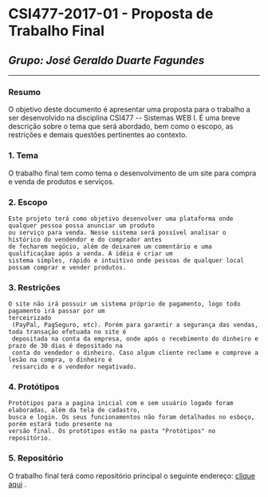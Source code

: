 # **CSI477-2017-01 - Proposta de Trabalho Final**
## *Grupo: José Geraldo Duarte Fagundes*

--------------

<!-- Descrever um resumo sobre o trabalho. -->

### Resumo
O objetivo deste documento é apresentar uma proposta para o trabalho a ser desenvolvido na disciplina CSI477 -- Sistemas WEB I. É uma breve descrição sobre o tema que será abordado, bem como o escopo, as restrições e demais questões pertinentes ao contexto.

<!-- Apresentar o tema. -->
### 1. Tema
O trabalho final tem como tema o desenvolvimento de um site para compra e venda de produtos e serviços.

<!-- Descrever e limitar o escopo da aplicação. -->
### 2. Escopo
	Este projeto terá como objetivo desenvolver uma plataforma onde qualquer pessoa possa anunciar um produto
	ou serviço para venda. Nesse sistema será possível analisar o histórico do vendendor e do comprador antes
	de fecharem negócio, além de deixarem um comentário e uma qualificaçãao após a venda. A idéia é criar um
	sistema simples, rápido e intuitivo onde pessoas de qualquer local possam comprar e vender produtos.

<!-- Apresentar restrições de funcionalidades e de escopo. -->
### 3. Restrições
	O site não irá possuir um sistema próprio de pagamento, logo todo pagamento irá passar por um
	terceirizado
	 (PayPal, PagSeguro, etc). Porém para garantir a segurança das vendas, toda transação efetuada no site é
	 depositada na conta da empresa, onde após o recebimento do dinheiro e prazo de 30 dias é depositado na
	 conta do vendedor o dinheiro. Caso algum cliente reclame e comprove a lesão na compra, o dinheiro é
	 ressarcido e o vendedor negativado.

<!-- Construir alguns protótipos para a aplicação, disponibilizá-los no Github e descrever o que foi considerado. //-->	
### 4. Protótipos
	Protótipos para a pagina inicial com e sem usuário logado foram elaboradas, além da tela de cadastro,
	busca e login. Os seus funcionamentos não foram detalhados no esboço, porém estará tudo presente na
	versão final. Os protótipos estão na pasta "Protótipos" no repositório.

### 5. Repositório
O trabalho final terá como repositório principal o seguinte endereço: [clique aqui](https://github.com/UFOP-CSI477/2018-01-trabalho-final-sistema-de-compra-e-vendas/) .